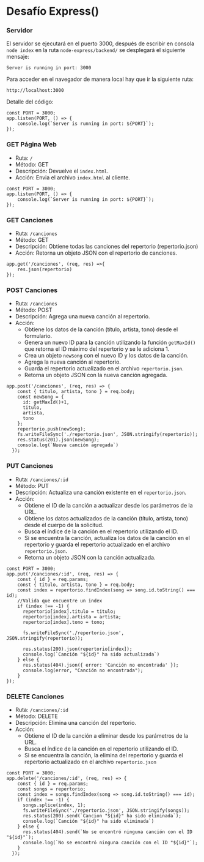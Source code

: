 # Desafío Express()

### Servidor

El servidor se ejecutará en el puerto 3000, después de escribir en consola `node index` en la ruta `node-express/backend/` se desplegará el siguiente mensaje:

```
Server is running in port: 3000
```

Para acceder en el navegador de manera local hay que ir la siguiente ruta:

```
http://localhost:3000
```

Detalle del código:
```
const PORT = 3000;
app.listen(PORT, () => {
    console.log(`Server is running in port: ${PORT}`);
});
```
### GET Página Web

- Ruta: `/`
- Método: GET
- Descripción: Devuelve el `index.html`.
- Acción: Envia el archivo `index.html` al cliente.

```
const PORT = 3000;
app.listen(PORT, () => {
    console.log(`Server is running in port: ${PORT}`);
});
```

### GET Canciones

- Ruta: `/canciones`
- Método: GET
- Descripción: Obtiene todas las canciones del repertorio (repertorio.json)
- Acción: Retorna un objeto JSON con el repertorio de canciones.

```
app.get('/canciones', (req, res) =>{
    res.json(repertorio)
});
```

### POST Canciones

- Ruta: `/canciones`
- Método: POST
- Descripción: Agrega una nueva canción al repertorio.
- Acción:
  - Obtiene los datos de la canción (título, artista, tono) desde el formulario.
  - Genera un nuevo ID para la canción utilizando la función `getMaxId()` que retorna el ID máximo del repertorio y se le adiciona 1.
  - Crea un objeto `newSong` con el nuevo ID y los datos de la canción.
  - Agrega la nueva canción al repertorio.
  - Guarda el repertorio actualizado en el archivo `repertorio.json`.
  - Retorna un objeto JSON con la nueva canción agregada.

```
app.post('/canciones', (req, res) => {
    const { titulo, artista, tono } = req.body;     
    const newSong = {
      id: getMaxId()+1, 
      titulo,
      artista,
      tono
    };  
    repertorio.push(newSong); 
    fs.writeFileSync('./repertorio.json', JSON.stringify(repertorio));  
    res.status(201).json(newSong);
    console.log(`Nueva canción agregada`)
  });
```

### PUT Canciones

- Ruta: `/canciones/:id`
- Método: PUT
- Descripción: Actualiza una canción existente en el `repertorio.json`.
- Acción:
  - Obtiene el ID de la canción a actualizar desde los parámetros de la URL.
  - Obtiene los datos actualizados de la canción (título, artista, tono) desde el cuerpo de la solicitud.
  - Busca el índice de la canción en el repertorio utilizando el ID.
  - Si se encuentra la canción, actualiza los datos de la canción en el repertorio y guarda el repertorio actualizado en el archivo `repertorio.json`.
  - Retorna un objeto JSON con la canción actualizada.
  
```
const PORT = 3000;
app.put('/canciones/:id', (req, res) => {
    const { id } = req.params;
    const { titulo, artista, tono } = req.body;  
    const index = repertorio.findIndex(song => song.id.toString() === id);
    //Valida que encuentre un index  
    if (index !== -1) {
      repertorio[index].titulo = titulo;
      repertorio[index].artista = artista;
      repertorio[index].tono = tono;
  
      fs.writeFileSync('./repertorio.json', JSON.stringify(repertorio));
  
      res.status(200).json(repertorio[index]);
      console.log(`Canción "${id}" ha sido actualizada`)
    } else {
      res.status(404).json({ error: 'Canción no encontrada' });
      console.log(error, "Canción no encontrada");
    }
});  
```

### DELETE Canciones

- Ruta: `/canciones/:id`
- Método: DELETE
- Descripción: Elimina una canción del repertorio.
- Acción:
  - Obtiene el ID de la canción a eliminar desde los parámetros de la URL.
  - Busca el índice de la canción en el repertorio utilizando el ID.
  - Si se encuentra la canción, la elimina del repertorio y guarda el repertorio actualizado en el archivo `repertorio.json`

```
const PORT = 3000;
app.delete('/canciones/:id', (req, res) => {
    const { id } = req.params;
    const songs = repertorio;
    const index = songs.findIndex(song => song.id.toString() === id);  
    if (index !== -1) {      
      songs.splice(index, 1);
      fs.writeFileSync('./repertorio.json', JSON.stringify(songs));
      res.status(200).send(`Cancion "${id}" ha sido eliminada`);
      console.log(`Canción "${id}" ha sido eliminada`)
    } else {
      res.status(404).send(`No se encontró ninguna canción con el ID "${id}"`);
      console.log(`No se encontró ninguna canción con el ID "${id}"`);
    }
  });
  
```
